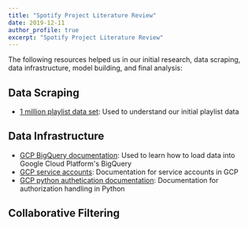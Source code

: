 ```yaml
---
title: "Spotify Project Literature Review"
date: 2019-12-11
author_profile: true
excerpt: "Spotify Project Literature Review"
---
```


The following resources helped us in our initial research, data scraping, 
data infrastructure, model building, and final analysis: 

## Data Scraping
- [1 million playlist data set](https://recsys-challenge.spotify.com/): Used to understand our initial playlist data

## Data Infrastructure
- [GCP BigQuery documentation](https://cloud.google.com/bigquery/docs/): Used to learn how to load data into Google Cloud Platform's BigQuery  
- [GCP service accounts](https://cloud.google.com/iam/docs/service-accounts): Documentation for service accounts in GCP  
- [GCP python authetication documentation](https://cloud.google.com/docs/authentication/getting-started#auth-cloud-implicit-python): Documentation for authorization handling in Python

## Collaborative Filtering

 